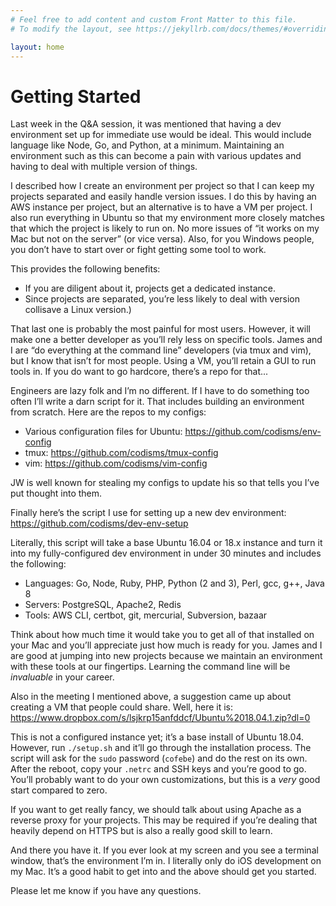 ```yaml
---
# Feel free to add content and custom Front Matter to this file.
# To modify the layout, see https://jekyllrb.com/docs/themes/#overriding-theme-defaults

layout: home
---
```

# Getting Started

Last week in the Q&A session, it was mentioned that having a dev environment set up for immediate use would be ideal.  This would include language like Node, Go, and Python, at a minimum.  Maintaining an environment such as this can become a pain with various updates and having to deal with multiple version of things.

I described how I create an environment per project so that I can keep my projects separated and easily handle version issues.  I do this by having an AWS instance per project, but an alternative is to have a VM per project.  I also run everything in Ubuntu so that my environment more closely matches that which the project is likely to run on.  No more issues of “it works on my Mac but not on the server” (or vice versa).  Also, for you Windows people, you don’t have to start over or fight getting some tool to work.

This provides the following benefits:
- If you are diligent about it, projects get a dedicated instance.
- Since projects are separated, you’re less likely to deal with version collisave a Linux version.)

That last one is probably the most painful for most users.  However, it will make one a better developer as you’ll rely less on specific tools.  James and I are “do everything at the command line” developers (via tmux and vim), but I know that isn’t for most people.  Using a VM, you’ll retain a GUI to run tools in.  If you do want to go hardcore, there’s a repo for that...

Engineers are lazy folk and I’m no different.  If I have to do something too often I’ll write a darn script for it.  That includes building an environment from scratch.  Here are the repos to my configs:
- Various configuration files for Ubuntu: https://github.com/codisms/env-config
- tmux: https://github.com/codisms/tmux-config
- vim: https://github.com/codisms/vim-config

JW is well known for stealing my configs to update his so that tells you I’ve put thought into them.

Finally here’s the script I use for setting up a new dev environment: https://github.com/codisms/dev-env-setup

Literally, this script will take a base Ubuntu 16.04 or 18.x instance and turn it into my fully-configured dev environment in under 30 minutes and includes the following:
- Languages: Go, Node, Ruby, PHP, Python (2 and 3), Perl, gcc, g++, Java 8
- Servers: PostgreSQL, Apache2, Redis
- Tools: AWS CLI, certbot, git, mercurial, Subversion, bazaar

Think about how much time it would take you to get all of that installed on your Mac and you’ll appreciate just how much is ready for you.  James and I are good at jumping into new projects because we maintain an environment with these tools at our fingertips.  Learning the command line will be _invaluable_ in your career.

Also in the meeting I mentioned above, a suggestion came up about creating a VM that people could share.  Well, here it is: https://www.dropbox.com/s/lsjkrp15anfddcf/Ubuntu%2018.04.1.zip?dl=0

This is not a configured instance yet; it’s a base install of Ubuntu 18.04.  However, run `./setup.sh` and it’ll go through the installation process.  The script will ask for the `sudo` password (`cofebe`) and do the rest on its own.  After the reboot, copy your `.netrc` and SSH keys and you’re good to go.  You’ll probably want to do your own customizations, but this is a _very_ good start compared to zero.

If you want to get really fancy, we should talk about using Apache as a reverse proxy for your projects.  This may be required if you’re dealing that heavily depend on HTTPS but is also a really good skill to learn.

And there you have it.  If you ever look at my screen and you see a terminal window, that’s the environment I’m in.  I literally only do iOS development on my Mac.  It’s a good habit to get into and the above should get you started.

Please let me know if you have any questions.

